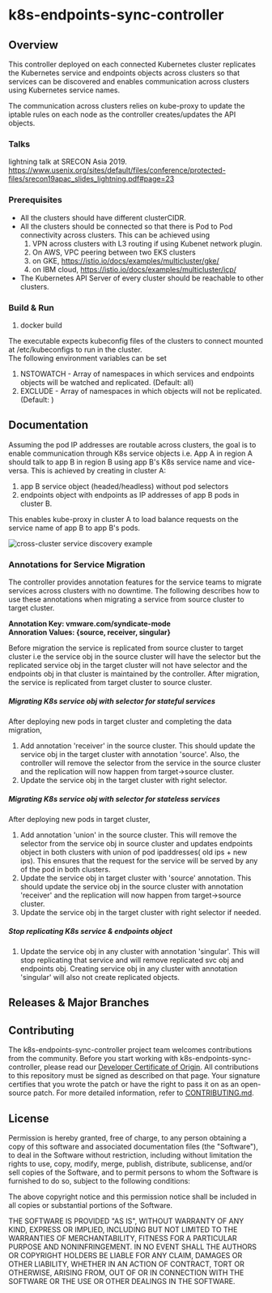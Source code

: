 

# k8s-endpoints-sync-controller

## Overview
This controller deployed on each connected Kubernetes cluster replicates the Kubernetes service and endpoints objects across clusters so that services can be discovered and enables communication across clusters using Kubernetes service names.

The communication across clusters relies on kube-proxy to update the iptable rules on each node as the controller creates/updates the API objects.

### Talks
lightning talk at SRECON Asia 2019. https://www.usenix.org/sites/default/files/conference/protected-files/srecon19apac_slides_lightning.pdf#page=23 

### Prerequisites

* All the clusters should have different clusterCIDR.
* All the clusters should be connected so that there is Pod to Pod connectivity across clusters. This can be achieved using 
    1) VPN across clusters with L3 routing if using Kubenet network plugin. 
    2) On AWS, VPC peering between two EKS clusters
    3) on GKE, https://istio.io/docs/examples/multicluster/gke/
    4) on IBM cloud, https://istio.io/docs/examples/multicluster/icp/ 
* The Kubernetes API Server of every cluster should be reachable to other clusters.

### Build & Run

1. docker build

The executable expects kubeconfig files of the clusters to connect mounted at /etc/kubeconfigs to run in the cluster. \
The following environment variables can be set
1. NSTOWATCH - Array of namespaces in which services and endpoints objects will be watched and replicated. (Default: all)
2. EXCLUDE - Array of namespaces in which objects will not be replicated. (Default: ) 


## Documentation

Assuming the pod IP addresses are routable across clusters, the goal is to enable communication through K8s service objects i.e. App A in region A should talk to app B in region B using app B's K8s service name and vice-versa.
This is achieved by creating in cluster A:
1. app B service object (headed/headless) without pod selectors 
2. endpoints object with endpoints as IP addresses of app B pods in cluster B. 

This enables kube-proxy in cluster A to load balance requests on the service name of app B to app B's pods.

![cross-cluster service discovery example](discovery.png)

### Annotations for Service Migration
The controller provides annotation features for the service teams to migrate services across clusters with no downtime. 
The following describes how to use these annotations when migrating a service from source cluster to target cluster. 

 **Annotation Key: vmware.com/syndicate-mode** \
 **Annoration Values: {source, receiver, singular}**

Before migration the service is replicated from source cluster to target cluster i.e the service obj in the source cluster will have the selector but the replicated service obj in the target cluster will not have selector and the endpoints obj in that cluster is maintained by the controller. After migration, the service is replicated from target cluster to source cluster.

##### Migrating K8s service obj with selector for stateful services
After deploying new pods in target cluster and completing the data migration, 
1. Add annotation 'receiver' in the source cluster. This should update the service obj in the target cluster with annotation 'source'. Also, the controller will remove the selector from the service in the source cluster and the replication will now happen from target→source cluster.
2. Update the service obj in the target cluster with right selector.

##### Migrating K8s service obj with selector for stateless services
After deploying new pods in target cluster, 
1. Add annotation 'union' in the source cluster. This will remove the selector from the service obj in source cluster and updates endpoints object in both clusters with union of pod ipaddresses( old ips + new ips). This ensures that the request for the service will be served by any of the pod in both clusters.
2. Update the service obj in target cluster with 'source' annotation. This should update the service obj in the source cluster with annotation 'receiver' and the replication will now happen from target→source cluster.
3. Update the service obj in the target cluster with right selector if needed.

##### Stop replicating K8s service & endpoints object
1. Update the service obj in any cluster with annotation 'singular'. This will stop replicating that service and will remove replicated svc obj and endpoints obj.
Creating service obj in any cluster with annotation 'singular' will also not create replicated objects. 

## Releases & Major Branches

## Contributing

The k8s-endpoints-sync-controller project team welcomes contributions from the community. Before you start working with k8s-endpoints-sync-controller, please read our [Developer Certificate of Origin](https://cla.vmware.com/dco). All contributions to this repository must be signed as described on that page. Your signature certifies that you wrote the patch or have the right to pass it on as an open-source patch. For more detailed information, refer to [CONTRIBUTING.md](CONTRIBUTING.md).

## License

Permission is hereby granted, free of charge, to any person obtaining a copy of this software and associated documentation files (the "Software"), to deal in the Software without restriction, including without limitation the rights to use, copy, modify, merge, publish, distribute, sublicense, and/or sell copies of the Software, and to permit persons to whom the Software is furnished to do so, subject to the following conditions:

The above copyright notice and this permission notice shall be included in all copies or substantial portions of the Software.

THE SOFTWARE IS PROVIDED "AS IS", WITHOUT WARRANTY OF ANY KIND, EXPRESS OR IMPLIED, INCLUDING BUT NOT LIMITED TO THE WARRANTIES OF MERCHANTABILITY, FITNESS FOR A PARTICULAR PURPOSE AND NONINFRINGEMENT. IN NO EVENT SHALL THE AUTHORS OR COPYRIGHT HOLDERS BE LIABLE FOR ANY CLAIM, DAMAGES OR OTHER LIABILITY, WHETHER IN AN ACTION OF CONTRACT, TORT OR OTHERWISE, ARISING FROM, OUT OF OR IN CONNECTION WITH THE SOFTWARE OR THE USE OR OTHER DEALINGS IN THE SOFTWARE.
